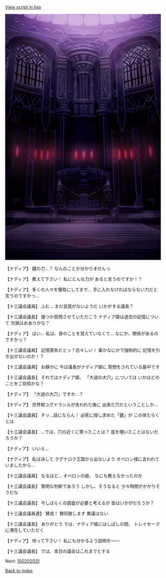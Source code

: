 [View script in lisp](../scripts/100202021.txt)

![201_congress.png](../images/backgrounds/201_congress.png)

【ナディア】
鍵の力…？
なんのことか分かりませんっ

【ナディア】
教えて下さい！
私にどんな力が
あると言うのですか！？

【ナディア】
多くの人々を犠牲にしてまで…
手に入れなければならない力だと
言うのですかっ…

【十三議会議員】
ふむ…
まだ自覚がないようだ
いかがする議長？

【十三議会議長】
幾つか質問させていただこう
ナディア姫は過去の記憶について
欠損はおありかな？

【ナディア】
はい…
私は、昔のことを覚えていなくて…
なにか、関係があるのですかっ？

【十三議会議員】
記憶喪失だとっ？忌々しい！
薬かなにかで強制的に
記憶を引き出せないのか！？

【十三議会議員】
お静かに
今は議長がナディア姫に
質問をされている最中です

【十三議会議長】
それではナディア姫、
「大過の大穴」については
いかほどのことをご存知かな？

【ナディア】
「大過の大穴」ですか…？

【ナディア】
世界樹ユグドラシルが失われた後に
出来た穴だということしか…

【十三議会議員】
チッ…話にならん！
必死に探し求めた「鍵」が
この体たらくとは

【十三議会議長】
…では、穴の近くに寄ったことは？
底を覗いたことはないだろうか？

【ナディア】
いいえ…

【ナディア】
私は決して
ラグナロク王国から出ないよう
オベロン様に言われていましたから…

【十三議会議員】
なるほど…
オベロンの爺、
なにも教えなかったのか

【十三議会議長】
賢明な判断であろう
しかし、そうなると
少々時間がかかりそうだな

【十三議会議長】
今しばらくの調査が必要と考えるが
皆はいかがだろうか？

【十三議会議員達】
賛成！
賛同致します
異議はない

【十三議会議長】
ありがとう
では、ナディア姫にはしばしの間、
トレイセーマに滞在していただく

【ナディア】
待って下さい！
私にも分かるよう説明を――

【十三議会議長】
では、本日の議会はこれまでとする


Next: [100202031](100202031.md)

[Back to index](index.md)
